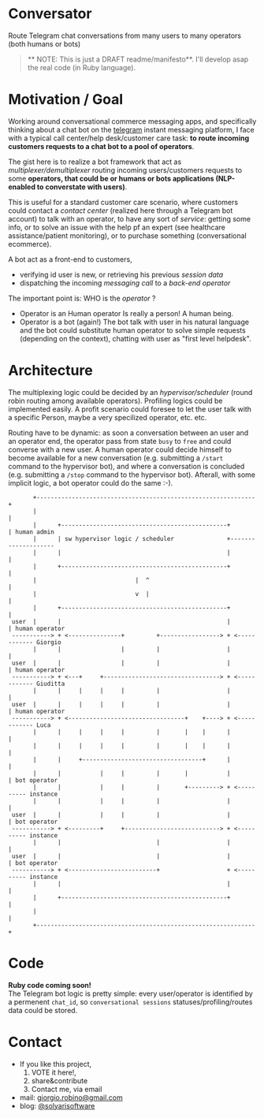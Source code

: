 # Conversator
Route Telegram chat conversations from many users to many operators (both humans or bots) 
[](https://upload.wikimedia.org/wikipedia/commons/e/e0/Telephony_multiplexer_system.gif)

> ** NOTE: This is just a DRAFT readme/manifesto**. I'll develop asap the real code (in Ruby language).

# Motivation / Goal
Working around conversational commerce messaging apps, and specifically thinking about a chat bot on the [telegram](http://www.telegram.org) instant messaging platform,  I face with a typical call center/help desk/customer care task: **to route incoming customers requests to a chat bot to a pool of operators**.

The gist here is to realize a bot framework that act as *multiplexer/demultiplexer* routing incoming users/customers requests to some **operators, that could be or humans or bots applications (NLP-enabled to converstate with users)**.

This is useful for a standard customer care scenario, where customers could contact a *contact center* (realized here through a Telegram bot account) to talk with an operator, to have any sort of *service*: getting some info, or to solve an issue with the help pf an expert (see healthcare assistance/patient monitoring), or to purchase something (conversational ecommerce).   

A bot act as a front-end to customers, 
* verifying id user is new, or retrieving his previous *session data*
* dispatching the incoming *messaging call* to a *back-end operator* 

The important point is: WHO is the *operator* ? 
* Operator is an Human operator
  Is really a person! A human being.
* Operator is a bot (again!)
  The bot talk with user in his natural language and the bot could substitute human operator to solve simple requests (depending on the context), chatting with user as "first level helpdesk".  

# Architecture
The multiplexing logic could be decided by an *hypervisor/scheduler* (round robin routing among available operators). Profiling  logics could be implemented easily. A profit scenario could foresee to let the user talk with a specific Person, maybe a very specilized operator, etc. etc.

Routing have to be dynamic: as soon a conversation between an user and an operator end, the operator pass from state `busy` to `free` and could converse with a new user. A human operator could decide himself to become available for a new conversation (e.g. submitting a `/start` command to the hypervisor bot), and where a conversation is concluded (e.g. submitting a `/stop` command to the hypervisor bot). Afterall, with some implicit logic, a bot operator could do the same :-). 

```
       +--------------------------------------------------------------+
       |                                                              |
       |      +-----------------------------------------------+       | human admin
       |      | sw hypervisor logic / scheduler               +--------------------
       |      |                                               |       |
       |      +-----------------------------------------------+       |
       |                            |  ^                              |
       |                            v  |                              |
       |      +-----------------------------------------------+       |
 user  |      |                                               |       | human operator
 -----------> + <---------------+         +-----------------> + <------------ Giorgio
       |      |                 |         |                   |       |
 user  |      |                 |         |                   |       | human operator
 -----------> + <---+     +---------------------------------> + <------------ Giuditta
       |      |     |     |     |         |                   |       |
 user  |      |     |     |     |         |                   |       | human operator
 -----------> + <---------------------------------+    +----> + <------------ Luca
       |      |     |     |     |         |       |    |      |       |
       |      |     |     |     |         |       |    |      |       |
       |      |     +----------------------------------+      |       |
       |      |           |     |         |       |           |       | bot operator
       |      |           |     |         |       +---------> + <---------- instance
       |      |           |     |         |                   |       |
 user  |      |           |     |         |                   |       | bot operator
 -----------> + <---------+     +---------------------------> + <---------- instance
       |      |                           |                   |       |
 user  |      |                           |                   |       | bot operator
 -----------> + <-------------------------+                   + <---------- instance
       |      |                                               |       |
       |      +-----------------------------------------------+       |
       |                                                              |
       +--------------------------------------------------------------+
```

# Code
**Ruby code coming soon!**<br>
The Telegram bot logic is pretty simple: every user/operator is identified by a permenent `chat_id`, so `conversational sessions` statuses/profiling/routes data could be stored. 


# Contact
* If you like this project, 
  1. VOTE it here!, 
  2. share&contribute
  3. Contact me, via email
* mail: [giorgio.robino@gmail.com](mailto:giorgio.robino@gmail.com)
* blog: [@solyarisoftware](http://www.twitter.com/solyarisoftware)
